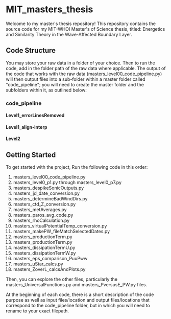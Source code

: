 # MIT_masters_thesis

Welcome to my master's thesis repository! This repository contains the source code for my MIT-WHOI Master's of Science thesis, titled: Energetics and Similarity Theory in the Wave-Affected Boundary Layer.

## Code Structure

You may store your raw data in a folder of your choice. Then to run the code, add in the folder path of the raw data where applicable. The output of the code that works with the raw data (masters_level00_code_pipeline.py) will then output files into a sub-folder within a master folder called "code_pipeline"; you will need to create the master folder and the subfolders within it, as outlined below: 
### code_pipeline
#### Level1_errorLinesRemoved
#### Level1_align-interp
#### Level2

## Getting Started

To get started with the project, Run the following code in this order:

1. masters_level00_code_pipeline.py
2. masters_level0_p1.py through masters_level0_p7.py
3. masters_despikeSonicOutputs.py
4. masters_jd_date_conversion.py
5. masters_determineBadWindDirs.py
6. masters_ctd_Z_conversion.py
7. masters_metAverages.py
8. masters_paros_avg_code.py
9. masters_rhoCalculation.py
10. masters_virtualPotentialTemp_conversion.py
11. masters_makePW_fileMatchSelectedDates.py
12. masters_productionTerm.py
13. masters_productionTerm.py
14. masters_dissipationTermU.py
15. masters_dissipationTermW.py
16. masters_eps_comparison_PuuPww
17. masters_uStar_calcs.py
18. masters_ZoverL_calcsAndPlots.py


Then, you can explore the other files, particularly the masters_UniversalFunctions.py and masters_PversusE_PW.py files.

At the beginning of each code, there is a short description of the code purpose as well as input files/location and output files/locations that correspond to the code_pipeline folder, but in which you will need to rename to your exact filepath.



